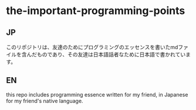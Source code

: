 # the-important-programming-points

## JP
このリポジトリは、友達のためにプログラミングのエッセンスを書いたmdファイルを含んだものであり、その友達は日本語話者なために日本語で書かれています。

## EN
this repo includes programming essence written for my friend, in Japanese for my friend's native language.